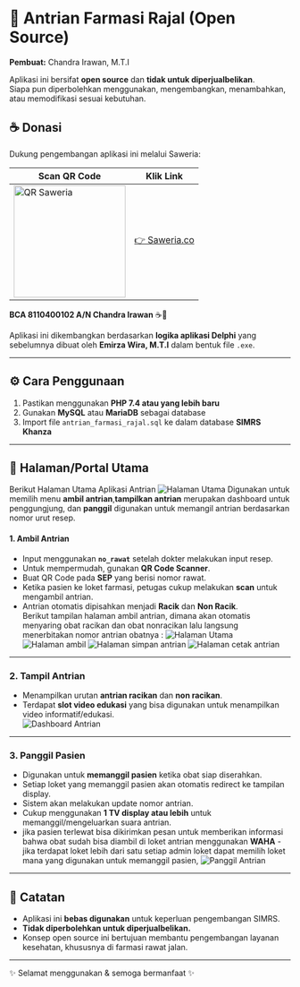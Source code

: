 # 📌 Antrian Farmasi Rajal (Open Source)

**Pembuat:** Chandra Irawan, M.T.I  

Aplikasi ini bersifat **open source** dan **tidak untuk diperjualbelikan**.  
Siapa pun diperbolehkan menggunakan, mengembangkan, menambahkan, atau memodifikasi sesuai kebutuhan.  

## ☕ Donasi
Dukung pengembangan aplikasi ini melalui Saweria:  

| Scan QR Code | Klik Link |
|--------------|-----------|
| <img src="./tutorial/qrsaweria.png" alt="QR Saweria" width="200"/> | [👉 Saweria.co](https://saweria.co/KumbangKobum) | 
**BCA 8110400102 A/N Chandra Irawan** ☕🙏  

Aplikasi ini dikembangkan berdasarkan **logika aplikasi Delphi** yang sebelumnya dibuat oleh **Emirza Wira, M.T.I** dalam bentuk file `.exe`.

---

## ⚙️ Cara Penggunaan

1. Pastikan menggunakan **PHP 7.4 atau yang lebih baru**  
2. Gunakan **MySQL** atau **MariaDB** sebagai database  
3. Import file `antrian_farmasi_rajal.sql` ke dalam database **SIMRS Khanza**  

---

## 📂 Halaman/Portal Utama
Berikut Halaman Utama Aplikasi Antrian
![Halaman Utama](./tutorial/halamanutama.png)
Digunakan untuk memilih menu **ambil antrian**,**tampilkan antrian** merupakan dashboard untuk penggungjung, dan **panggil** digunakan untuk memangil antrian berdasarkan nomor urut resep.
#### 1. Ambil Antrian
- Input menggunakan **`no_rawat`** setelah dokter melakukan input resep.  
- Untuk mempermudah, gunakan **QR Code Scanner**.  
- Buat QR Code pada **SEP** yang berisi nomor rawat.  
- Ketika pasien ke loket farmasi, petugas cukup melakukan **scan** untuk mengambil antrian.  
- Antrian otomatis dipisahkan menjadi **Racik** dan **Non Racik**.  
Berikut tampilan halaman ambil antrian, dimana akan otomatis menyaring obat racikan dan obat nonracikan lalu langsung menerbitakan nomor antrian obatnya :
![Halaman Utama](./tutorial/ambilantrian.png)
![Halaman ambil](./tutorial/ambilnomorantrian.png)
![Halaman simpan antrian](./tutorial/simpanantrian.png)
![Halaman cetak antrian](./tutorial/cetaknomorantrian.png)
---


### 2. **Tampil Antrian**
- Menampilkan urutan **antrian racikan** dan **non racikan**.  
- Terdapat **slot video edukasi** yang bisa digunakan untuk menampilkan video informatif/edukasi.  
![Dashboard Antrian](./tutorial/dashboardantrian.png)

---

### 3. **Panggil Pasien**
- Digunakan untuk **memanggil pasien** ketika obat siap diserahkan.  
- Setiap loket yang memanggil pasien akan otomatis redirect ke tampilan display.  
- Sistem akan melakukan update nomor antrian.  
- Cukup menggunakan **1 TV display atau lebih** untuk memanggil/mengeluarkan suara antrian.
- jika pasien terlewat bisa dikirimkan pesan untuk memberikan informasi bahwa obat sudah bisa diambil di loket antrian menggunakan **WAHA**
-jika terdapat loket lebih dari satu setiap admin loket dapat memilih loket mana yang digunakan untuk memanggil pasien,
![Panggil Antrian](./tutorial/panggilantrian.png )

---

## 📜 Catatan
- Aplikasi ini **bebas digunakan** untuk keperluan pengembangan SIMRS.  
- **Tidak diperbolehkan untuk diperjualbelikan.**  
- Konsep open source ini bertujuan membantu pengembangan layanan kesehatan, khususnya di farmasi rawat jalan.  

---

✨ Selamat menggunakan & semoga bermanfaat ✨